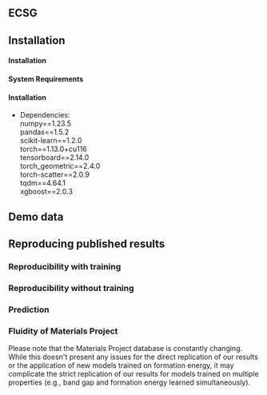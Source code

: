 ## ECSG

## Installation

#### Installation

#### System Requirements

#### Installation
- Dependencies: \
numpy==1.23.5\
pandas==1.5.2\
scikit-learn==1.2.0\
torch==1.13.0+cu116\
tensorboard==2.14.0\
torch_geometric==2.4.0\
torch-scatter==2.0.9\
tqdm==4.64.1\
xgboost==2.0.3

## Demo data

## Reproducing published results

### Reproducibility with training

### Reproducibility without training

### Prediction


### Fluidity of Materials Project
Please note that the Materials Project database is constantly changing. While this doesn't present any issues for the direct replication of our results or the application of new models trained on formation energy, it may complicate the strict replication of our results for models trained on multiple properties (e.g., band gap and formation energy learned simultaneously).
